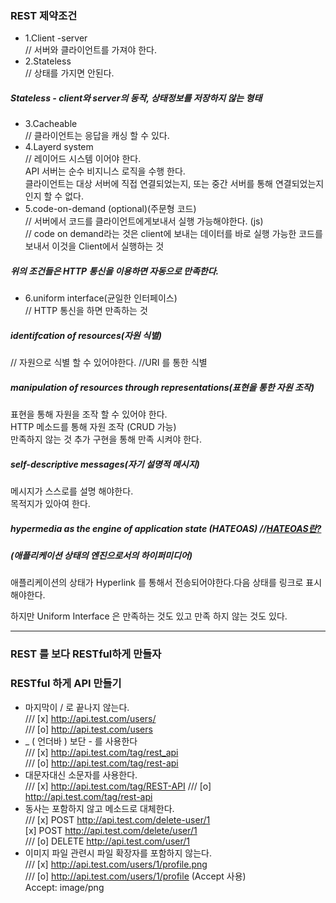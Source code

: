 ### REST 제약조건

- 1.Client -server      
// 서버와 클라이언트를 가져야 한다.     
- 2.Stateless         
// 상태를 가지면 안된다.  
 ##### Stateless - client와 server의 동작, 상태정보를 저장하지 않는 형태
- 3.Cacheable           
// 클라이언트는 응답을 캐싱 할 수 있다.               
- 4.Layerd system        
// 레이어드 시스템 이어야 한다.     
API 서버는 순수 비지니스 로직을 수행 한다.     
클라이언트는 대상 서버에 직접 연결되었는지, 또는 중간 서버를 통해 연결되었는지 인지 할 수 없다.        
- 5.code-on-demand (optional)(주문형 코드)               
// 서버에서 코드를 클라이언트에게보내서 실행 가능해야한다. (js)    
//  code on demand라는 것은 client에 보내는 데이터를 바로 실행 가능한 코드를 보내서 이것을 Client에서 실행하는 것
##### 위의 조건들은 HTTP 통신을 이용하면 자동으로 만족한다.               
- 6.uniform interface(균일한 인터페이스)               
// HTTP 통신을 하면 만족하는 것                 
##### identifcation of resources(자원 식별)   
// 자원으로 식별 할 수 있어야한다.
//URI 를 통한 식별
##### manipulation of resources through representations(표현을 통한 자원 조작)    
표현을 통해 자원을 조작 할 수 있어야 한다.     
HTTP 메소드를 통해 자원 조작 (CRUD 가능)    
만족하지 않는 것 추가 구현을 통해 만족 시켜야 한다.     
##### self-descriptive messages(자기 설명적 메시지) 
메시지가 스스로를 설명 해야한다.     
목적지가 있아여 한다.      
##### hypermedia as the engine of application state (HATEOAS) //[HATEOAS란?](https://github.com/hoseong1324/TIL/blob/main/API/HATEOAS.md)          
##### (애플리케이션 상태의 엔진으로서의 하이퍼미디어)     
애플리케이션의 상태가 Hyperlink 를 통해서 전송되어야한다.다음 상태를 링크로 표시해야한다.


하지만 Uniform Interface 은 만족하는 것도 있고 만족 하지 않는 것도 있다.                      

---   


### REST 를 보다 RESTful하게 만들자


### RESTful 하게 API 만들기

- 마지막이 / 로 끝나지 않는다.    
/// [x]	http://api.test.com/users/     
/// [o] http://api.test.com/users      
- _ ( 언더바 ) 보단 - 를 사용한다    
/// [x] http://api.test.com/tag/rest_api     
/// [o] http://api.test.com/tag/rest-api    
- 대문자대신 소문자를 사용한다.    
/// [x] http://api.test.com/tag/REST-API
/// [o] http://api.test.com/tag/rest-api  
- 동사는 포함하지 않고 메소드로 대체한다.    
/// [x] POST http://api.test.com/delete-user/1   
    [x] POST http://api.test.com/delete/user/1	   
/// [o] DELETE http://api.test.com/user/1    
- 이미지 파일 관련시 파일 확장자를 포함하지 않는다.   
/// [x] http://api.test.com/users/1/profile.png   
/// [o] http://api.test.com/users/1/profile (Accept 사용)    
Accept: image/png   
